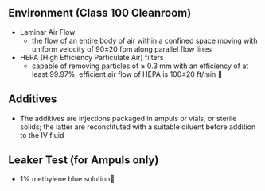 ## Environment (Class 100 Cleanroom) 
- Laminar Air Flow 
	- the flow of an entire body of air within a confined space moving with uniform velocity of 90±20 fpm along parallel flow lines 
- HEPA (High Efficiency Particulate Air) filters 
	- capable of removing particles of $\ge$ 0.3 mm with an efficiency of at least 99.97%, efficient air flow of HEPA is 100±20 ft/min 
## Additives 
- The additives are injections packaged in ampuls or vials, or sterile solids; the latter are reconstituted with a suitable diluent before addition to the IV fluid 
## Leaker Test (for Ampuls only) 
- 1% methylene blue solution